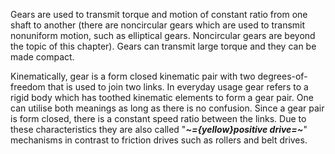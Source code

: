 Gears are used to transmit torque and motion of constant ratio from one shaft to another (there are noncircular gears which are used to transmit nonuniform motion, such as elliptical gears. Noncircular gears are beyond the topic of this chapter). Gears can transmit large torque and they can be made compact.

Kinematically, gear is a form closed kinematic pair with two degrees-of-freedom that is used to join two links. In everyday usage gear refers to a rigid body which has toothed kinematic elements to form a gear pair. One can utilise both meanings as long as there is no confusion. Since a gear pair is form closed, there is a constant speed ratio between the links. Due to these characteristics they are also called "***~={yellow}positive drive=~***" mechanisms in contrast to friction drives such as rollers and belt drives.
